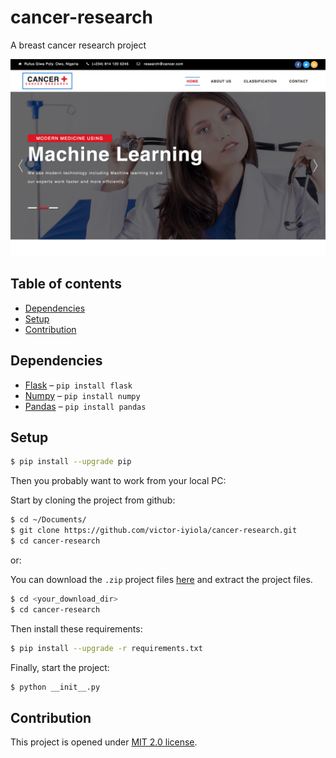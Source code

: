 # cancer-research
A breast cancer research project

![Screen shot](static/images/screen-shot.png)

## Table of contents

- [Dependencies](#dependecies)
- [Setup](#setup)
- [Contribution](#contribution)
 
## Dependencies

- [Flask](http://flask.pocoo.org/) – ```pip install flask```
- [Numpy](http://www.numpy.org/) – ```pip install numpy```
- [Pandas](https://pandas.pydata.org/) – ```pip install pandas```

## Setup

```sh
$ pip install --upgrade pip
```

Then you probably want to work from your local PC:

Start by cloning the project from github:
```sh
$ cd ~/Documents/
$ git clone https://github.com/victor-iyiola/cancer-research.git
$ cd cancer-research
``` 

or:

You can download the `.zip` project files [here](https://github.com/victor-iyiola/cancer-research) and extract the 
project files.

```sh
$ cd <your_download_dir>
$ cd cancer-research
```

Then install these requirements:
```sh
$ pip install --upgrade -r requirements.txt
```
     
Finally, start the project:
```sh
$ python __init__.py
```

## Contribution

This project is opened under [MIT 2.0 license](https://github.com/victor-iyiola/cancer-research/blob/master/LICENSE).
